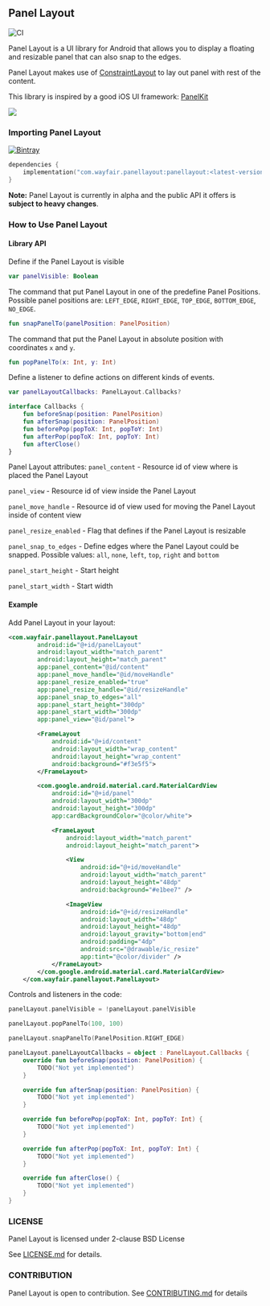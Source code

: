 ## Panel Layout

![CI](https://github.com/GradleUp/auto-manifest/workflows/CI/badge.svg)

Panel Layout is a UI library for Android that allows you to display a floating and resizable panel that can also snap to the edges.

Panel Layout makes use of [ConstraintLayout](https://developer.android.com/training/constraint-layout) to lay out panel with rest of the content.

This library is inspired by a good iOS UI framework: [PanelKit](https://github.com/louisdh/panelkit)

![](https://user-images.githubusercontent.com/4990386/83229577-e6564f00-a190-11ea-8998-97322e3d818d.gif)

### Importing Panel Layout

[ ![Bintray](https://img.shields.io/bintray/v/wayfair/PanelLayout/PanelLayout) ](https://bintray.com/wayfair/PanelLayout/PanelLayout/_latestVersion)


```kotlin
dependencies {
    implementation("com.wayfair.panellayout:panellayout:<latest-version>")
}
```

**Note:** Panel Layout is currently in alpha and the public API it offers is __subject to heavy changes__.

### How to Use Panel Layout

#### Library API
Define if the Panel Layout is visible
```kotlin
var panelVisible: Boolean
```

The command that put Panel Layout in one of the predefine Panel Positions.
Possible panel positions are: `LEFT_EDGE`, `RIGHT_EDGE`, `TOP_EDGE`, `BOTTOM_EDGE`, `NO_EDGE`.
```kotlin
fun snapPanelTo(panelPosition: PanelPosition)
```

The command that put the Panel Layout in absolute position with coordinates `x` and `y`.
```kotlin
fun popPanelTo(x: Int, y: Int)
```

Define a listener to define actions on different kinds of events.
```kotlin
var panelLayoutCallbacks: PanelLayout.Callbacks?

interface Callbacks {
    fun beforeSnap(position: PanelPosition)
    fun afterSnap(position: PanelPosition)
    fun beforePop(popToX: Int, popToY: Int)
    fun afterPop(popToX: Int, popToY: Int)
    fun afterClose()
}
```

Panel Layout attributes:
`panel_content` - Resource id of view where is placed the Panel Layout

`panel_view` - Resource id of view inside the Panel Layout
 
`panel_move_handle` - Resource id of view used for moving the Panel Layout inside of content view

`panel_resize_enabled` - Flag that defines if the Panel Layout is resizable

`panel_snap_to_edges` - Define edges where the Panel Layout could be snapped. Possible values: `all`, `none`, `left`, `top`, `right` and `bottom`

`panel_start_height` - Start height

`panel_start_width` - Start width

#### Example

Add Panel Layout in your layout:
```xml
<com.wayfair.panellayout.PanelLayout
        android:id="@+id/panelLayout"
        android:layout_width="match_parent"
        android:layout_height="match_parent"
        app:panel_content="@id/content"
        app:panel_move_handle="@id/moveHandle"
        app:panel_resize_enabled="true"
        app:panel_resize_handle="@id/resizeHandle"
        app:panel_snap_to_edges="all"
        app:panel_start_height="300dp"
        app:panel_start_width="300dp"
        app:panel_view="@id/panel">

        <FrameLayout
            android:id="@+id/content"
            android:layout_width="wrap_content"
            android:layout_height="wrap_content"
            android:background="#f3e5f5">
        </FrameLayout>

        <com.google.android.material.card.MaterialCardView
            android:id="@+id/panel"
            android:layout_width="300dp"
            android:layout_height="300dp"
            app:cardBackgroundColor="@color/white">

            <FrameLayout
                android:layout_width="match_parent"
                android:layout_height="match_parent">

                <View
                    android:id="@+id/moveHandle"
                    android:layout_width="match_parent"
                    android:layout_height="48dp"
                    android:background="#e1bee7" />

                <ImageView
                    android:id="@+id/resizeHandle"
                    android:layout_width="48dp"
                    android:layout_height="48dp"
                    android:layout_gravity="bottom|end"
                    android:padding="4dp"
                    android:src="@drawable/ic_resize"
                    app:tint="@color/divider" />
            </FrameLayout>
        </com.google.android.material.card.MaterialCardView>
    </com.wayfair.panellayout.PanelLayout>
``` 

Controls and listeners in the code:
```kotlin
panelLayout.panelVisible = !panelLayout.panelVisible
```
```kotlin
panelLayout.popPanelTo(100, 100)
```
```kotlin
panelLayout.snapPanelTo(PanelPosition.RIGHT_EDGE)
```
```kotlin
panelLayout.panelLayoutCallbacks = object : PanelLayout.Callbacks {
    override fun beforeSnap(position: PanelPosition) {
        TODO("Not yet implemented")
    }

    override fun afterSnap(position: PanelPosition) {
        TODO("Not yet implemented")
    }

    override fun beforePop(popToX: Int, popToY: Int) {
        TODO("Not yet implemented")
    }

    override fun afterPop(popToX: Int, popToY: Int) {
        TODO("Not yet implemented")
    }

    override fun afterClose() {
        TODO("Not yet implemented")
    }
}
```

### LICENSE

Panel Layout is licensed under 2-clause BSD License

See [LICENSE.md](LICENSE.md) for details.

### CONTRIBUTION

Panel Layout is open to contribution. See [CONTRIBUTING.md](CONTRIBUTING.md) for details
